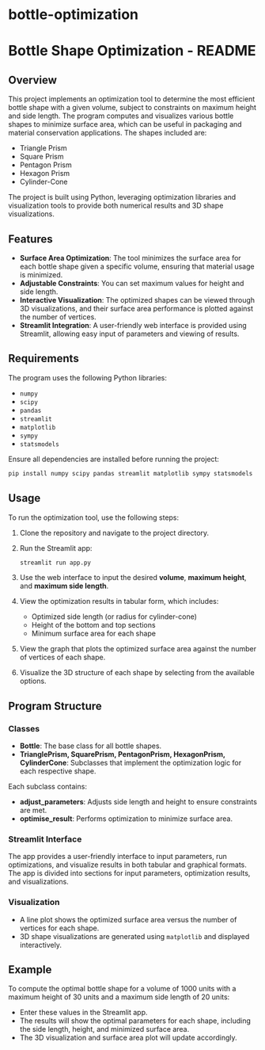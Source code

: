 # bottle-optimization

# Bottle Shape Optimization - README

## Overview
This project implements an optimization tool to determine the most efficient bottle shape with a given volume, subject to constraints on maximum height and side length. The program computes and visualizes various bottle shapes to minimize surface area, which can be useful in packaging and material conservation applications. The shapes included are:

- Triangle Prism
- Square Prism
- Pentagon Prism
- Hexagon Prism
- Cylinder-Cone

The project is built using Python, leveraging optimization libraries and visualization tools to provide both numerical results and 3D shape visualizations.

## Features
- **Surface Area Optimization**: The tool minimizes the surface area for each bottle shape given a specific volume, ensuring that material usage is minimized.
- **Adjustable Constraints**: You can set maximum values for height and side length.
- **Interactive Visualization**: The optimized shapes can be viewed through 3D visualizations, and their surface area performance is plotted against the number of vertices.
- **Streamlit Integration**: A user-friendly web interface is provided using Streamlit, allowing easy input of parameters and viewing of results.

## Requirements
The program uses the following Python libraries:
- `numpy`
- `scipy`
- `pandas`
- `streamlit`
- `matplotlib`
- `sympy`
- `statsmodels`

Ensure all dependencies are installed before running the project:
```bash
pip install numpy scipy pandas streamlit matplotlib sympy statsmodels
```

## Usage
To run the optimization tool, use the following steps:

1. Clone the repository and navigate to the project directory.
2. Run the Streamlit app:
   ```bash
   streamlit run app.py
   ```
3. Use the web interface to input the desired **volume**, **maximum height**, and **maximum side length**.
4. View the optimization results in tabular form, which includes:
   - Optimized side length (or radius for cylinder-cone)
   - Height of the bottom and top sections
   - Minimum surface area for each shape

5. View the graph that plots the optimized surface area against the number of vertices of each shape.
6. Visualize the 3D structure of each shape by selecting from the available options.

## Program Structure

### Classes
- **Bottle**: The base class for all bottle shapes.
- **TrianglePrism, SquarePrism, PentagonPrism, HexagonPrism, CylinderCone**: Subclasses that implement the optimization logic for each respective shape.

Each subclass contains:
- **adjust_parameters**: Adjusts side length and height to ensure constraints are met.
- **optimise_result**: Performs optimization to minimize surface area.

### Streamlit Interface
The app provides a user-friendly interface to input parameters, run optimizations, and visualize results in both tabular and graphical formats. The app is divided into sections for input parameters, optimization results, and visualizations.

### Visualization
- A line plot shows the optimized surface area versus the number of vertices for each shape.
- 3D shape visualizations are generated using `matplotlib` and displayed interactively.

## Example
To compute the optimal bottle shape for a volume of 1000 units with a maximum height of 30 units and a maximum side length of 20 units:
- Enter these values in the Streamlit app.
- The results will show the optimal parameters for each shape, including the side length, height, and minimized surface area.
- The 3D visualization and surface area plot will update accordingly.
